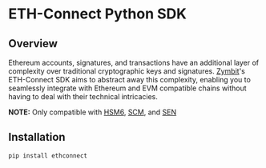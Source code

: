 # ETH-Connect Python SDK

## Overview

Ethereum accounts, signatures, and transactions have an additional layer of complexity over traditional cryptographic keys and signatures. [Zymbit](https://www.zymbit.com/)'s ETH-Connect SDK aims to abstract away this complexity, enabling you to seamlessly integrate with Ethereum and EVM compatible chains without having to deal with their technical intricacies.

**NOTE:** Only compatible with [HSM6](https://www.zymbit.com/hsm6/), [SCM](https://www.zymbit.com/scm/), and [SEN](https://www.zymbit.com/secure-compute-node/)

## Installation

```
pip install ethconnect
```